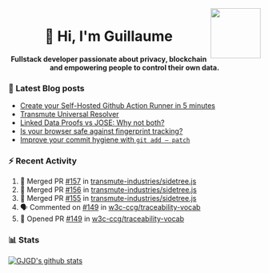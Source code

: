 <img align='right' src='https://user-images.githubusercontent.com/5713670/87202985-820dcb80-c2b6-11ea-9f56-7ec461c497c3.gif' width='100"'>

<h1 align="center">👋 Hi, I'm Guillaume</h1>
<h4 align="center">Fullstack developer passionate about privacy, blockchain and empowering people to control their own data.

### 📝 Latest Blog posts

<!-- BLOG-POST-LIST:START -->
- [Create your Self-Hosted Github Action Runner in 5 minutes](https://medium.com/@gjgd/create-your-self-hosted-github-action-runner-in-5-minutes-a9eff615edc4?source=rss-35e0d58bf235------2)
- [Transmute Universal Resolver](https://medium.com/transmute-techtalk/transmute-universal-resolver-b6c8509858f?source=rss-35e0d58bf235------2)
- [Linked Data Proofs vs JOSE: Why not both?](https://medium.com/transmute-techtalk/linked-data-proofs-vs-jose-why-not-both-1594393418cc?source=rss-35e0d58bf235------2)
- [Is your browser safe against fingerprint tracking?](https://medium.com/@gjgd/is-your-browser-safe-against-fingerprint-tracking-6126952b805b?source=rss-35e0d58bf235------2)
- [Improve your commit hygiene with `git add — patch`](https://medium.com/transmute-techtalk/improve-your-commit-hygiene-with-git-add-patch-3b7dd9c117c4?source=rss-35e0d58bf235------2)
<!-- BLOG-POST-LIST:END -->

### :zap: Recent Activity

<!--START_SECTION:activity-->
1. 🎉 Merged PR [#157](https://github.com/transmute-industries/sidetree.js/pull/157) in [transmute-industries/sidetree.js](https://github.com/transmute-industries/sidetree.js)
2. 🎉 Merged PR [#156](https://github.com/transmute-industries/sidetree.js/pull/156) in [transmute-industries/sidetree.js](https://github.com/transmute-industries/sidetree.js)
3. 🎉 Merged PR [#155](https://github.com/transmute-industries/sidetree.js/pull/155) in [transmute-industries/sidetree.js](https://github.com/transmute-industries/sidetree.js)
4. 🗣 Commented on [#149](https://github.com/w3c-ccg/traceability-vocab/issues/149) in [w3c-ccg/traceability-vocab](https://github.com/w3c-ccg/traceability-vocab)
5. 💪 Opened PR [#149](https://github.com/w3c-ccg/traceability-vocab/pull/149) in [w3c-ccg/traceability-vocab](https://github.com/w3c-ccg/traceability-vocab)
<!--END_SECTION:activity-->

### 📊 Stats

[![GJGD's github stats](https://github-readme-stats.vercel.app/api?username=gjgd&count_private=true&show_icons=true&custom_title=My%20Github%20Stats)](https://github.com/anuraghazra/github-readme-stats)
